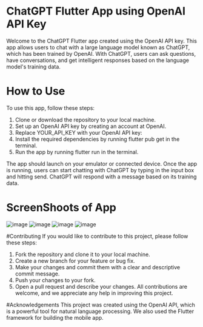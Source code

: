 # ChatGPT Flutter App using OpenAI API Key
Welcome to the ChatGPT Flutter app created using the OpenAI API key. This app allows users to chat with a large language model known as ChatGPT, which has been trained by OpenAI. With ChatGPT, users can ask questions, have conversations, and get intelligent responses based on the language model's training data.

# How to Use
To use this app, follow these steps:

1. Clone or download the repository to your local machine.
2. Set up an OpenAI API key by creating an account at OpenAI.
3. Replace YOUR_API_KEY with your OpenAI API key:
4. Install the required dependencies by running flutter pub get in the terminal.
5. Run the app by running flutter run in the terminal.

The app should launch on your emulator or connected device.
Once the app is running, users can start chatting with ChatGPT by typing in the input box and hitting send. ChatGPT will respond with a message based on its training data.

# ScreenShoots of App
![image](https://user-images.githubusercontent.com/75877245/220372016-853727dc-f892-431c-a997-6eb16e0709e6.png)
![image](https://user-images.githubusercontent.com/75877245/220372075-e2984eba-04c3-46b8-b4a0-005202da29c0.png)
![image](https://user-images.githubusercontent.com/75877245/220372194-6ff909b7-f738-4370-9bbd-90d72013ffa4.png)
![image](https://user-images.githubusercontent.com/75877245/220372232-6438654c-1ec1-4671-af9a-5fac6b5fe1a3.png)


#Contributing
If you would like to contribute to this project, please follow these steps:

1. Fork the repository and clone it to your local machine.
2. Create a new branch for your feature or bug fix.
3. Make your changes and commit them with a clear and descriptive commit message.
4. Push your changes to your fork.
5. Open a pull request and describe your changes.
All contributions are welcome, and we appreciate any help in improving this project.

#Acknowledgements
This project was created using the OpenAI API, which is a powerful tool for natural language processing. We also used the Flutter framework for building the mobile app.



